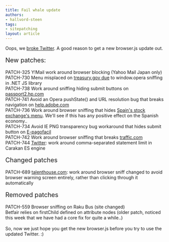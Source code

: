 ```yaml
---
title: Fail whale update
authors:
- hallvord-steen
tags:
- sitepatching
layout: article
---
```

Oops, we <a href="/hallvors/blog/2012/07/17/twitter-crashes-itself-with-commas" target="_blank">broke Twitter</a>. A good reason to get a new browser.js update out. <br/><br/><span style="font-size: 140%">New patches:</span><br/><br/>PATCH-325     Y!Mail work around browser blocking (Yahoo Mail Japan only)<br/>PATCH-730     Menu misplaced on <a href="http://www.treasury.gov" target="_blank">treasury.gov due</a> to window.opera sniffing in .NET JS library<br/>PATCH-738      Work around sniffing hiding submit buttons on <a href="http://passport2.hp.com" target="_blank">passport2.hp.com</a> <br/>PATCH-741     Avoid an Opera pushState() and URL resolution bug that breaks navigation on <a href="http://help.adobe.com" target="_blank">help.adobe.com</a><br/> PATCH-736 Work around browser sniffing that hides <a href="http://www.bolsomadrid.es" target="_blank">Spain&#39;s stock exchange&#39;s menu</a>. We&#39;ll see if this has any positive effect on the Spanish economy..<br/> PATCH-734 Avoid IE PNG transparency bug workaround that hides submit button on <a href="http://www.e-pagofacil.com/espanol/site/compras_internet.php" target="_blank">E-pagofacil</a><br/> PATCH-742 Work around browser sniffing that breaks <a href="http://www.traffic.com" target="_blank">traffic.com</a> <br/> PATCH-744 <a href="http://www.twitter.com" target="_blank">Twitter</a>: work around comma-separated statement limit in Carakan ES engine <br/> <br/><span style="font-size: 140%">Changed patches</span><br/><br/> PATCH-689 <a href="http://www.talenthouse.com" target="_blank">talenthouse.com</a>: work around browser sniff changed to avoid browser warning screen entirely, rather than clicking through it automatically<br/><br/><span style="font-size: 140%">Removed patches</span><br/><br/>PATCH-559 Browser sniffing on Raku Bus (site changed)<br/>Betfair relies on firstChild defined on attribute nodes (older patch, noticed this week that we have had a core fix for quite a while..)<br/><br/>So, now we just hope you get the new browser.js before you try to use the updated Twitter. :)
